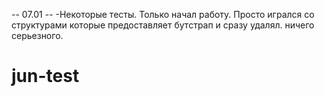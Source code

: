 -- 07.01 --
-Некоторые тесты. Только начал работу. Просто игрался со структурами которые предоставляет бутстрап и сразу удалял. ничего серьезного.

# jun-test